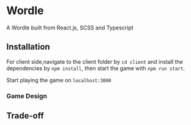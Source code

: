 # Wordle

A Wordle built from React.js, SCSS and Typescript

## Installation

For client side,navigate to the client folder by `cd client` and install the dependencies by `npm install`, then start the game with `npm run start`.

Start playing the game on `localhost:3000`

### Game Design

## Trade-off

##
